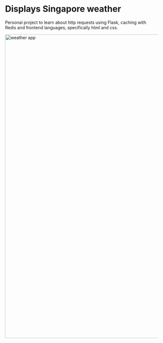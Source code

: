 # Displays Singapore weather

Personal project to learn about http requests using Flask, caching with Redis and frontend languages, specifically html and css.

<img width="1000" alt="weather app" src="https://github.com/user-attachments/assets/99f92131-dad9-4b2d-a751-fdff2f650f41" />
